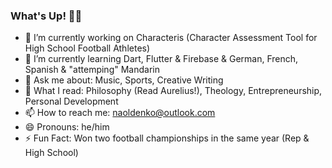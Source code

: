 ### What's Up! ✌🏽
- 🔭 I’m currently working on Characteris (Character Assessment Tool for High School Football Athletes)
- 🌱 I’m currently learning Dart, Flutter & Firebase & German, French, Spanish & "attemping" Mandarin
- 💬 Ask me about: Music, Sports, Creative Writing
- 📖 What I read: Philosophy (Read Aurelius!), Theology, Entrepreneurship, Personal Development
- 📫 How to reach me: naoldenko@outlook.com
- 😄 Pronouns: he/him
- ⚡ Fun Fact: Won two football championships in the same year (Rep & High School)
